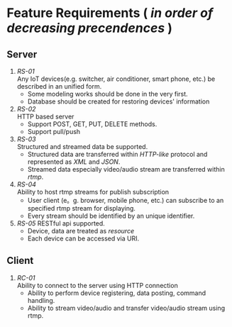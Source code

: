 Feature Requirements ( *in order of decreasing precendences* )
====================
## Server
1. *RS-01*  
Any IoT devices(e.g. switcher, air conditioner, smart phone, etc.) be described in an unified form.
	* Some modeling works should be done in the very first.
	* Database should be created for restoring devices' information
2. *RS-02*  
HTTP based server
	* Support POST, GET, PUT, DELETE methods.
	* Support pull/push
3. *RS-03*  
Structured and streamed data be supported. 
	* Structured data are transferred within *HTTP-like* protocol and represented as *XML* and *JSON*.
	* Streamed data especially video/audio stream are  transferred within *rtmp*.
4. *RS-04*  
Ability to host rtmp streams for publish subscription
	* User client (e。g. browser, mobile phone, etc.) can subscribe to an specified rtmp stream for displaying.
	* Every stream should be identified by an unique identifier.
5. *RS-05*
RESTful api supported.
	* Device, data are treated as *resource*
	* Each device can be accessed via URI.

## Client
1. *RC-01*   
Ability to connect to the server using HTTP connection
	* Ability to perform device registering, data posting, command handling.
	* Ability to stream video/audio and transfer video/audio stream using rtmp.
